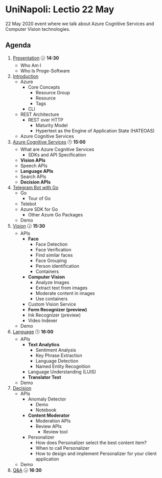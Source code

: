 # UniNapoli: Lectio 22 May

22 May 2020 event where we talk about Azure Cognitive Services and Computer Vision technologies.

## Agenda

1. [Presentation](01.presentation.md) :clock230: **14:30**
   - Who Am I
   - Who Is Proge-Software
1. [Introduction](02.introduction.md)
   - Azure
     - Core Concepts
       - Resource Group
       - Resource
       - Tags
     - CLI
   - REST Architecture
     - REST over HTTP
       - Maturity Model
       - Hypertext as the Engine of Application State (HATEOAS)
   - Azure Cognitive Services
1. [Azure Cognitive Services](03.azure-cognitive-services.md) :clock3: **15:00**
   - What are Azure Cognitive Services
     - SDKs and API Specification
   - **Vision APIs**
   - Speech APIs
   - **Language APIs**
   - Search APIs
   - **Decision APIs**
1. [Telegram Bot with Go](04.tgbot-go.md)
   - Go
     - Tour of Go
   - Telebot
   - Azure SDK for Go
     - Other Azure Go Packages
   - Demo
1. [Vision](05.vision.md) :clock330: **15:30**
   - APIs
     - **Face**
       - Face Detection
       - Face Verification
       - Find similar faces
       - Face Grouping
       - Person identification
       - Containers
     - **Computer Vision**
       - Analyze Images
       - Extract text from images
       - Moderate content in images
       - Use containers
     - Custom Vision Service
     - **Form Recognizer (preview)**
     - Ink Recognizer (preview)
     - Video Indexer
   - Demo
1. [Language](06.language.md) :clock4: **16:00**
   - APIs
     - **Text Analytics**
       - Sentiment Analysis
       - Key Phrase Extraction
       - Language Detection
       - Named Entity Recognition
     - Language Understanding (LUIS)
     - **Translator Text**
   - Demo
1. [Decision](07.decision.md)
   - APIs
     - Anomaly Detector
       - Demo
       - Notebook
     - **Content Moderator**
       - Moderation APIs
       - Review APIs
         - Review tool
     - Personalizer
       - How does Personalizer select the best content item?
       - When to call Personalizer
       - How to design and implement Personalizer for your client application
   - Demo
1. [Q&A](08.qa.md) :clock430: **16:30**